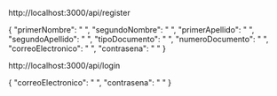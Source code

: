 http://localhost:3000/api/register

{
  "primerNombre": " ",
  "segundoNombre": " ",
  "primerApellido": " ",
  "segundoApellido": " ",
  "tipoDocumento": " ",
  "numeroDocumento": " ",
  "correoElectronico": " ",
  "contrasena": " "
}

http://localhost:3000/api/login

{
  "correoElectronico": " ",
  "contrasena": " "
}